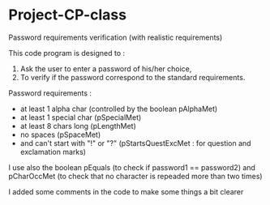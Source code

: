 # Project-CP-class
Password requirements verification (with realistic requirements)

This code program is designed to :
1. Ask the user to enter a password of his/her choice,
2. To verify if the password correspond to the standard requirements.

Password requirements : 
- at least 1 alpha char (controlled by the boolean pAlphaMet)
- at least 1 special char (pSpecialMet)
- at least 8 chars long (pLengthMet)
- no spaces (pSpaceMet)
- and can't start with "!" or "?" (pStartsQuestExcMet : for question and exclamation marks)

I use also the boolean pEquals (to check if password1 == password2) and pCharOccMet (to check that no character is repeaded more than two times)

I added some comments in the code to make some things a bit clearer
